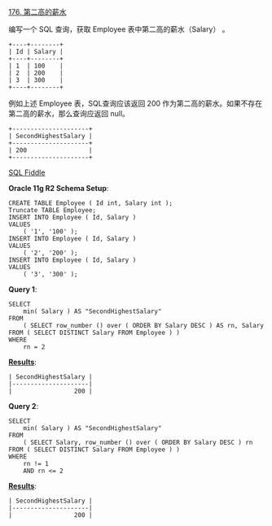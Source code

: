 [176. 第二高的薪水](https://leetcode-cn.com/problems/second-highest-salary/)

编写一个 SQL 查询，获取 Employee 表中第二高的薪水（Salary） 。

    +----+--------+
    | Id | Salary |
    +----+--------+
    | 1  | 100    |
    | 2  | 200    |
    | 3  | 300    |
    +----+--------+
例如上述 Employee 表，SQL查询应该返回 200 作为第二高的薪水。如果不存在第二高的薪水，那么查询应返回 null。

    +---------------------+
    | SecondHighestSalary |
    +---------------------+
    | 200                 |
    +---------------------+

[SQL Fiddle][1]

**Oracle 11g R2 Schema Setup**:

    CREATE TABLE Employee ( Id int, Salary int );
    Truncate TABLE Employee;
    INSERT INTO Employee ( Id, Salary )
    VALUES
    	( '1', '100' );
    INSERT INTO Employee ( Id, Salary )
    VALUES
    	( '2', '200' );
    INSERT INTO Employee ( Id, Salary )
    VALUES
    	( '3', '300' );
**Query 1**:

    SELECT
    	min( Salary ) AS "SecondHighestSalary" 
    FROM
    	( SELECT row_number () over ( ORDER BY Salary DESC ) AS rn, Salary FROM ( SELECT DISTINCT Salary FROM Employee ) ) 
    WHERE
    	rn = 2

**[Results][2]**:

    | SecondHighestSalary |
    |---------------------|
    |                 200 |
**Query 2**:

    
    SELECT
    	min( Salary ) AS "SecondHighestSalary" 
    FROM
    	( SELECT Salary, row_number () over ( ORDER BY Salary DESC ) rn FROM ( SELECT DISTINCT Salary FROM Employee ) ) 
    WHERE
    	rn != 1 
    	AND rn <= 2

**[Results][3]**:

    | SecondHighestSalary |
    |---------------------|
    |                 200 |

  [1]: http://sqlfiddle.com/#!4/01a13c/8
  [2]: http://sqlfiddle.com/#!4/01a13c/8/0
  [3]: http://sqlfiddle.com/#!4/01a13c/8/1
